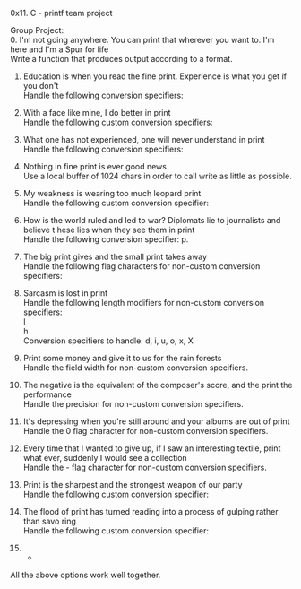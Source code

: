 0x11. C - printf team project

Group Project:                                                                                                                                                          
0. I'm not going anywhere. You can print that wherever you want to. I'm here and I'm a Spur for life                                                                  
Write a function that produces output according to a format.                                                                                                            
1. Education is when you read the fine print. Experience is what you get if you don't                                                                                  
Handle the following conversion specifiers:
2. With a face like mine, I do better in print                                      
Handle the following custom conversion specifiers:                                                                                                                    
3. What one has not experienced, one will never understand in print                 
Handle the following conversion specifiers:                                                                                                                            
4. Nothing in fine print is ever good news                                          
Use a local buffer of 1024 chars in order to call write as little as possible.      
5. My weakness is wearing too much leopard print                                    
Handle the following custom conversion specifier:                                   
                                                                                    
6. How is the world ruled and led to war? Diplomats lie to journalists and believe t
hese lies when they see them in print                                               
Handle the following conversion specifier: p.                                                                                                                         
7. The big print gives and the small print takes away                               
Handle the following flag characters for non-custom conversion specifiers:                                                                                             
8. Sarcasm is lost in print                                                       
Handle the following length modifiers for non-custom conversion specifiers:                                                                                            
l                                                                                   
h                                                                                   
Conversion specifiers to handle: d, i, u, o, x, X                                                                                                                       
9. Print some money and give it to us for the rain forests                          
Handle the field width for non-custom conversion specifiers.                                                                                                            
10. The negative is the equivalent of the composer's score, and the print the performance                                                                               
Handle the precision for non-custom conversion specifiers.                          
11. It's depressing when you're still around and your albums are out of print       
Handle the 0 flag character for non-custom conversion specifiers.                   
12. Every time that I wanted to give up, if I saw an interesting textile, print what
 ever, suddenly I would see a collection                                            
Handle the - flag character for non-custom conversion specifiers.                   
13. Print is the sharpest and the strongest weapon of our party                     
Handle the following custom conversion specifier:                                                                                                                       
14. The flood of print has turned reading into a process of gulping rather than savo
ring                                                                                
Handle the following custom conversion specifier:                                                                             
15. *                                                                               
All the above options work well together. 

